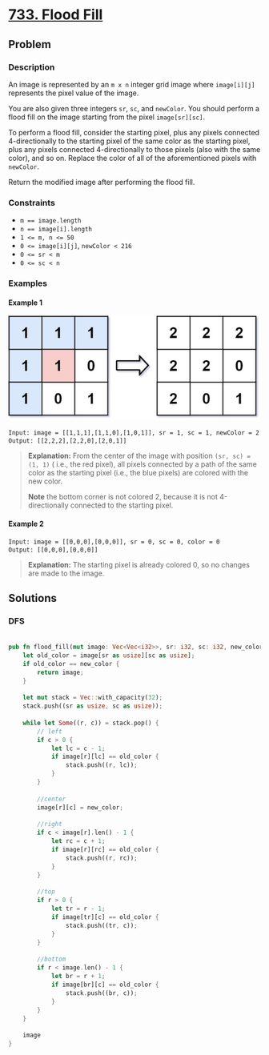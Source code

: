 # [733. Flood Fill](https://leetcode.com/problems/flood-fill/)

## Problem

### Description

An image is represented by an `m x n` integer grid image where `image[i][j]`
represents the pixel value of the image.

You are also given three integers `sr`, `sc`, and `newColor`. You should perform
a flood fill on the image starting from the pixel `image[sr][sc]`.

To perform a flood fill, consider the starting pixel, plus any pixels connected
4-directionally to the starting pixel of the same color as the starting pixel,
plus any pixels connected 4-directionally to those pixels (also with the same
color), and so on. Replace the color of all of the aforementioned pixels
with `newColor`.

Return the modified image after performing the flood fill.

### Constraints

* `m == image.length`
* `n == image[i].length`
* `1 <= m, n <= 50`
* `0 <= image[i][j]`, `newColor < 216`
* `0 <= sr < m`
* `0 <= sc < n`

### Examples

#### Example 1

![image](resources/733/ex1.jpg)

```text
Input: image = [[1,1,1],[1,1,0],[1,0,1]], sr = 1, sc = 1, newColor = 2
Output: [[2,2,2],[2,2,0],[2,0,1]]
```

> **Explanation:** From the center of the image with
> position `(sr, sc) = (1, 1)` ( i.e., the red pixel), all pixels connected by a
> path of the same color as the starting pixel (i.e., the blue pixels) are
> colored with the new color.
>
> **Note** the bottom corner is not colored 2, because it is not 4-directionally
> connected to the starting pixel.

#### Example 2

```text
Input: image = [[0,0,0],[0,0,0]], sr = 0, sc = 0, color = 0
Output: [[0,0,0],[0,0,0]]
```

> **Explanation:** The starting pixel is already colored 0, so no changes are
> made to the image.

## Solutions

### DFS

```rust

pub fn flood_fill(mut image: Vec<Vec<i32>>, sr: i32, sc: i32, new_color: i32) -> Vec<Vec<i32>> {
    let old_color = image[sr as usize][sc as usize];
    if old_color == new_color {
        return image;
    }

    let mut stack = Vec::with_capacity(32);
    stack.push((sr as usize, sc as usize));

    while let Some((r, c)) = stack.pop() {
        // left
        if c > 0 {
            let lc = c - 1;
            if image[r][lc] == old_color {
                stack.push((r, lc));
            }
        }

        //center
        image[r][c] = new_color;

        //right
        if c < image[r].len() - 1 {
            let rc = c + 1;
            if image[r][rc] == old_color {
                stack.push((r, rc));
            }
        }

        //top
        if r > 0 {
            let tr = r - 1;
            if image[tr][c] == old_color {
                stack.push((tr, c));
            }
        }

        //bottom
        if r < image.len() - 1 {
            let br = r + 1;
            if image[br][c] == old_color {
                stack.push((br, c));
            }
        }
    }

    image
}
```
